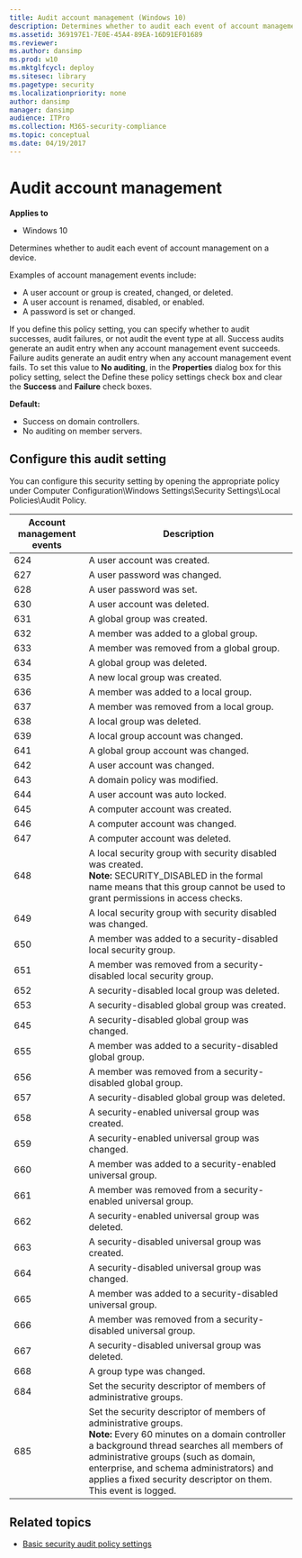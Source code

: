 ```yaml
---
title: Audit account management (Windows 10)
description: Determines whether to audit each event of account management on a device.
ms.assetid: 369197E1-7E0E-45A4-89EA-16D91EF01689
ms.reviewer:
ms.author: dansimp
ms.prod: w10
ms.mktglfcycl: deploy
ms.sitesec: library
ms.pagetype: security
ms.localizationpriority: none
author: dansimp
manager: dansimp
audience: ITPro
ms.collection: M365-security-compliance
ms.topic: conceptual
ms.date: 04/19/2017
---
```


# Audit account management

**Applies to**
-   Windows 10

Determines whether to audit each event of account management on a device.

Examples of account management events include:

-   A user account or group is created, changed, or deleted.
-   A user account is renamed, disabled, or enabled.
-   A password is set or changed.

If you define this policy setting, you can specify whether to audit successes, audit failures, or not audit the event type at all. Success audits generate an audit entry when any account management event succeeds. Failure audits generate an audit entry when any account management event fails. To
set this value to **No auditing**, in the **Properties** dialog box for this policy setting, select the Define these policy settings check box and clear the **Success** and **Failure** check boxes.

**Default:**

-   Success on domain controllers.
-   No auditing on member servers.

## Configure this audit setting

You can configure this security setting by opening the appropriate policy under Computer Configuration\\Windows Settings\\Security Settings\\Local Policies\\Audit Policy.


| Account management events |                                                                                                                                                       Description                                                                                                                                                       |
|---------------------------|-------------------------------------------------------------------------------------------------------------------------------------------------------------------------------------------------------------------------------------------------------------------------------------------------------------------------|
|            624            |                                                                                                                                               A user account was created.                                                                                                                                               |
|            627            |                                                                                                                                              A user password was changed.                                                                                                                                               |
|            628            |                                                                                                                                                A user password was set.                                                                                                                                                 |
|            630            |                                                                                                                                               A user account was deleted.                                                                                                                                               |
|            631            |                                                                                                                                               A global group was created.                                                                                                                                               |
|            632            |                                                                                                                                          A member was added to a global group.                                                                                                                                          |
|            633            |                                                                                                                                        A member was removed from a global group.                                                                                                                                        |
|            634            |                                                                                                                                               A global group was deleted.                                                                                                                                               |
|            635            |                                                                                                                                             A new local group was created.                                                                                                                                              |
|            636            |                                                                                                                                          A member was added to a local group.                                                                                                                                           |
|            637            |                                                                                                                                        A member was removed from a local group.                                                                                                                                         |
|            638            |                                                                                                                                               A local group was deleted.                                                                                                                                                |
|            639            |                                                                                                                                           A local group account was changed.                                                                                                                                            |
|            641            |                                                                                                                                           A global group account was changed.                                                                                                                                           |
|            642            |                                                                                                                                               A user account was changed.                                                                                                                                               |
|            643            |                                                                                                                                              A domain policy was modified.                                                                                                                                              |
|            644            |                                                                                                                                             A user account was auto locked.                                                                                                                                             |
|            645            |                                                                                                                                             A computer account was created.                                                                                                                                             |
|            646            |                                                                                                                                             A computer account was changed.                                                                                                                                             |
|            647            |                                                                                                                                             A computer account was deleted.                                                                                                                                             |
|            648            |                                                                A local security group with security disabled was created.<br>**Note:**  SECURITY_DISABLED in the formal name means that this group cannot be used to grant permissions in access checks.                                                                |
|            649            |                                                                                                                               A local security group with security disabled was changed.                                                                                                                                |
|            650            |                                                                                                                             A member was added to a security-disabled local security group.                                                                                                                             |
|            651            |                                                                                                                           A member was removed from a security-disabled local security group.                                                                                                                           |
|            652            |                                                                                                                                      A security-disabled local group was deleted.                                                                                                                                       |
|            653            |                                                                                                                                      A security-disabled global group was created.                                                                                                                                      |
|            645            |                                                                                                                                      A security-disabled global group was changed.                                                                                                                                      |
|            655            |                                                                                                                                 A member was added to a security-disabled global group.                                                                                                                                 |
|            656            |                                                                                                                               A member was removed from a security-disabled global group.                                                                                                                               |
|            657            |                                                                                                                                      A security-disabled global group was deleted.                                                                                                                                      |
|            658            |                                                                                                                                     A security-enabled universal group was created.                                                                                                                                     |
|            659            |                                                                                                                                     A security-enabled universal group was changed.                                                                                                                                     |
|            660            |                                                                                                                                A member was added to a security-enabled universal group.                                                                                                                                |
|            661            |                                                                                                                              A member was removed from a security-enabled universal group.                                                                                                                              |
|            662            |                                                                                                                                     A security-enabled universal group was deleted.                                                                                                                                     |
|            663            |                                                                                                                                    A security-disabled universal group was created.                                                                                                                                     |
|            664            |                                                                                                                                    A security-disabled universal group was changed.                                                                                                                                     |
|            665            |                                                                                                                               A member was added to a security-disabled universal group.                                                                                                                                |
|            666            |                                                                                                                             A member was removed from a security-disabled universal group.                                                                                                                              |
|            667            |                                                                                                                                    A security-disabled universal group was deleted.                                                                                                                                     |
|            668            |                                                                                                                                                A group type was changed.                                                                                                                                                |
|            684            |                                                                                                                            Set the security descriptor of members of administrative groups.                                                                                                                             |
|            685            | Set the security descriptor of members of administrative groups.<br>**Note:**  Every 60 minutes on a domain controller a background thread searches all members of administrative groups (such as domain, enterprise, and schema administrators) and applies a fixed security descriptor on them. This event is logged. |

## Related topics

- [Basic security audit policy settings](basic-security-audit-policy-settings.md)


